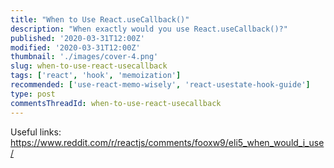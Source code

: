 ```yaml
---
title: "When to Use React.useCallback()"
description: "When exactly would you use React.useCallback()?"
published: '2020-03-31T12:00Z'
modified: '2020-03-31T12:00Z'
thumbnail: './images/cover-4.png'
slug: when-to-use-react-usecallback
tags: ['react', 'hook', 'memoization']
recommended: ['use-react-memo-wisely', 'react-usestate-hook-guide']
type: post
commentsThreadId: when-to-use-react-usecallback
---
```


Useful links: https://www.reddit.com/r/reactjs/comments/fooxw9/eli5_when_would_i_use/